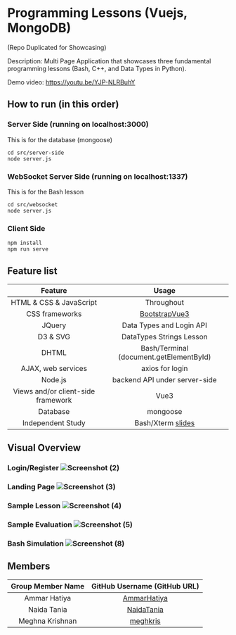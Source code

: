 # Programming Lessons (Vuejs, MongoDB)
(Repo Duplicated for Showcasing)

Description: Multi Page Application that showcases three fundamental programming lessons (Bash, C++, and Data Types in Python). 

Demo video: https://youtu.be/YJP-NLRBuhY

## How to run (in this order)
### Server Side (running on localhost:3000)
This is for the database (mongoose)
```
cd src/server-side
node server.js
```
### WebSocket Server Side (running on localhost:1337)
This is for the Bash lesson
```
cd src/websocket
node server.js
```
### Client Side
```
npm install
npm run serve
```

## Feature list
| Feature | Usage|
| :------------------------:|:--------------------------------------:|
| HTML & CSS & JavaScript | Throughout |
| CSS frameworks  | [BootstrapVue3](https://cdmoro.github.io/bootstrap-vue-3/) |
| JQuery | Data Types and Login API|
| D3 & SVG| DataTypes Strings Lesson|
| DHTML | Bash/Terminal (document.getElementById) |
| AJAX, web services | axios for login |
| Node.js | backend API under server-side |
| Views and/or client-side framework | Vue3 |
| Database | mongoose |
| Independent Study| Bash/Xterm [slides](https://docs.google.com/presentation/d/1G4Z-ud6y6aOjYtXWuk3NvYNwPhGX_SvIFHxE9ctLWlY/edit?usp=sharing) |

## Visual Overview
 ### Login/Register ![Screenshot (2)](https://user-images.githubusercontent.com/45467347/209884149-ef3c47e1-4f5a-4f8d-987a-021424eb70c4.png) 
 ### Landing Page  ![Screenshot (3)](https://user-images.githubusercontent.com/45467347/209884214-0f144339-c1f5-4a97-9725-e8888b6c7052.png) 
 ### Sample Lesson   ![Screenshot (4)](https://user-images.githubusercontent.com/45467347/209884244-34bfdc8b-508a-4bcc-9221-9f3a96b2abc2.png) 
 ### Sample Evaluation   ![Screenshot (5)](https://user-images.githubusercontent.com/45467347/209884282-cc5c8897-dff7-4088-aafc-f13b55f71540.png) 
 ### Bash Simulation  ![Screenshot (8)](https://user-images.githubusercontent.com/45467347/209884340-0fa15e1f-95c7-46c6-abc7-8dc074b9aadf.png) 

## Members
| Group Member Name | GitHub Username (GitHub URL)|
| :------------------------:|:--------------------------------------:|
| Ammar Hatiya | [AmmarHatiya](https://github.com/AmmarHatiya) |
| Naida Tania | [NaidaTania](https://github.com/NaidaTania) |
| Meghna Krishnan | [meghkris](https://github.com/meghkris) |

